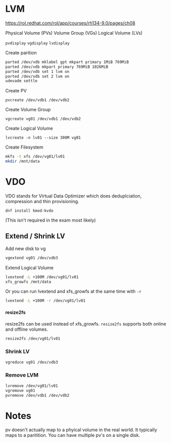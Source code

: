 # LVM

https://rol.redhat.com/rol/app/courses/rh134-9.0/pages/ch08

Physical Volume (PVs)
Volume Group (VGs)
Logical Volume (LVs)


`pvdisplay`
`vgdisplay`
`lvdisplay`


Create parition

```bash
parted /dev/vdb mklabel gpt mkpart primary 1MiB 769MiB
parted /dev/vdb mkpart primary 769MiB 1026MiB
parted /dev/vdb set 1 lvm on
parted /dev/vdb set 2 lvm on
udevadm settle
```

Create PV

`pvcreate /dev/vdb1 /dev/vdb2`

Create Volume Group

`vgcreate vg01 /dev/vdb1 /dev/vdb2`

Create Logical Volume

`lvcreate -n lv01 --size 300M vg01`


Create Filesystem

```bash
mkfs -t xfs /dev/vg01/lv01
mkdir /mnt/data
```

# VDO

VDO stands for Virtual Data Optimizer which does deduplciation, compression and thin provisioning. 

`dnf install kmod-kvdo`

(This isn't required in the exam most likely)

## Extend / Shrink LV

Add new disk to vg
```bash
vgextend vg01 /dev/vdb3
```

Extend Logical Volume

```bash
lvextend -L +100M /dev/vg01/lv01
xfs_growfs /mnt/data
```

Or you can run lvextend and xfs_growfs at the same time with `-r`

```bash
lvextend -L +100M -r /dev/vg01/lv01
```

#### resize2fs

resize2fs can be used instead of xfs_growfs. `resize2fs` supports both online and offline volumes. 

```bash
resize2fs /dev/vg01/lv01
```

### Shrink LV

```bash
vgreduce vg01 /dev/vdb3
```

### Remove LVM

```bash
lvremove /dev/vg01/lv01
vgremove vg01
pvremove /dev/vdb1 /dev/vdb2
```

# Notes

pv doesn't actually map to a phyical volume in the real world. It typically maps to a paritition. You can have multiple pv's on a single disk.
